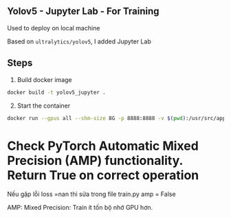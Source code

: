 ## Yolov5 - Jupyter Lab - For Training
Used to deploy on local machine

Based on `ultralytics/yolov5`, I added Jupyter Lab


## Steps
1. Build docker image
```bash
docker build -t yolov5_jupyter .
```

2. Start the container
```bash
docker run --gpus all --shm-size 8G -p 8888:8888 -v $(pwd):/usr/src/app yolov5_jupyter
```


# Check PyTorch Automatic Mixed Precision (AMP) functionality. Return True on correct operation
Nếu gặp lỗi loss =nan thì sửa trong file train.py amp = False

AMP: Mixed Precision: Train ít tốn bộ nhớ GPU hơn. 